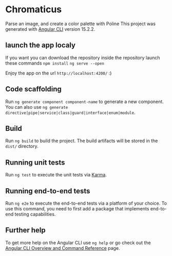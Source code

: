 
# Chromaticus

Parse an image, and create a color palette with Poline
This project was generated with [Angular CLI](https://github.com/angular/angular-cli) version 15.2.2.

## launch the app localy

If you want you can download the repository
inside the repository launch these commands
`npm install`
`ng serve --open`

Enjoy the app on the url `http://localhost:4200/` :)


## Code scaffolding

Run `ng generate component component-name` to generate a new component. You can also use `ng generate directive|pipe|service|class|guard|interface|enum|module`.

## Build

Run `ng build` to build the project. The build artifacts will be stored in the `dist/` directory.

## Running unit tests

Run `ng test` to execute the unit tests via [Karma](https://karma-runner.github.io).

## Running end-to-end tests

Run `ng e2e` to execute the end-to-end tests via a platform of your choice. To use this command, you need to first add a package that implements end-to-end testing capabilities.

## Further help

To get more help on the Angular CLI use `ng help` or go check out the [Angular CLI Overview and Command Reference](https://angular.io/cli) page.
